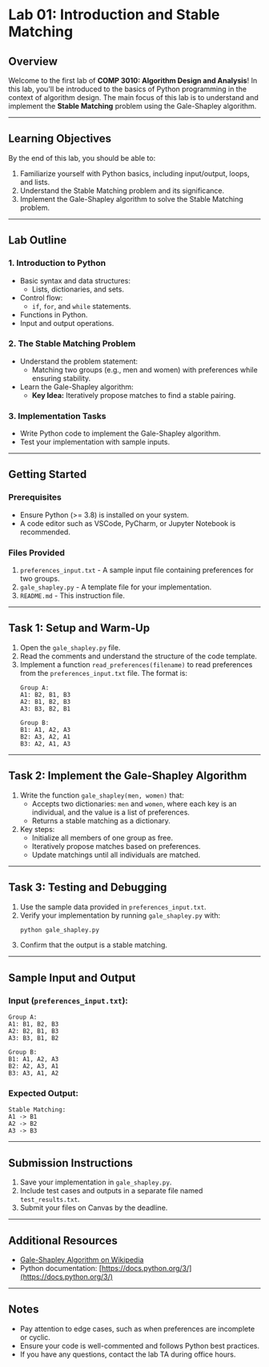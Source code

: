 # Lab 01: Introduction and Stable Matching

## Overview
Welcome to the first lab of **COMP 3010: Algorithm Design and Analysis**! In this lab, you'll be introduced to the basics of Python programming in the context of algorithm design. The main focus of this lab is to understand and implement the **Stable Matching** problem using the Gale-Shapley algorithm.

---

## Learning Objectives
By the end of this lab, you should be able to:
1. Familiarize yourself with Python basics, including input/output, loops, and lists.
2. Understand the Stable Matching problem and its significance.
3. Implement the Gale-Shapley algorithm to solve the Stable Matching problem.

---

## Lab Outline
### 1. **Introduction to Python**
   - Basic syntax and data structures:
     - Lists, dictionaries, and sets.
   - Control flow:
     - `if`, `for`, and `while` statements.
   - Functions in Python.
   - Input and output operations.

### 2. **The Stable Matching Problem**
   - Understand the problem statement:
     - Matching two groups (e.g., men and women) with preferences while ensuring stability.
   - Learn the Gale-Shapley algorithm:
     - **Key Idea:** Iteratively propose matches to find a stable pairing.

### 3. **Implementation Tasks**
   - Write Python code to implement the Gale-Shapley algorithm.
   - Test your implementation with sample inputs.

---

## Getting Started

### Prerequisites
- Ensure Python (>= 3.8) is installed on your system.
- A code editor such as VSCode, PyCharm, or Jupyter Notebook is recommended.

### Files Provided
1. `preferences_input.txt` - A sample input file containing preferences for two groups.
2. `gale_shapley.py` - A template file for your implementation.
3. `README.md` - This instruction file.

---

## Task 1: Setup and Warm-Up
1. Open the `gale_shapley.py` file.
2. Read the comments and understand the structure of the code template.
3. Implement a function `read_preferences(filename)` to read preferences from the `preferences_input.txt` file. The format is:
   ```
   Group A:
   A1: B2, B1, B3
   A2: B1, B2, B3
   A3: B3, B2, B1

   Group B:
   B1: A1, A2, A3
   B2: A3, A2, A1
   B3: A2, A1, A3
   ```

---

## Task 2: Implement the Gale-Shapley Algorithm
1. Write the function `gale_shapley(men, women)` that:
   - Accepts two dictionaries: `men` and `women`, where each key is an individual, and the value is a list of preferences.
   - Returns a stable matching as a dictionary.
2. Key steps:
   - Initialize all members of one group as free.
   - Iteratively propose matches based on preferences.
   - Update matchings until all individuals are matched.

---

## Task 3: Testing and Debugging
1. Use the sample data provided in `preferences_input.txt`.
2. Verify your implementation by running `gale_shapley.py` with:
   ```bash
   python gale_shapley.py
   ```
3. Confirm that the output is a stable matching.

---

## Sample Input and Output

### Input (`preferences_input.txt`):
```
Group A:
A1: B1, B2, B3
A2: B2, B1, B3
A3: B3, B1, B2

Group B:
B1: A1, A2, A3
B2: A2, A3, A1
B3: A3, A1, A2
```

### Expected Output:
```
Stable Matching:
A1 -> B1
A2 -> B2
A3 -> B3
```

---

## Submission Instructions
1. Save your implementation in `gale_shapley.py`.
2. Include test cases and outputs in a separate file named `test_results.txt`.
3. Submit your files on Canvas by the deadline.

---

## Additional Resources
- [Gale-Shapley Algorithm on Wikipedia](https://en.wikipedia.org/wiki/Stable_marriage_problem)
- Python documentation: [https://docs.python.org/3/](https://docs.python.org/3/)

---

## Notes
- Pay attention to edge cases, such as when preferences are incomplete or cyclic.
- Ensure your code is well-commented and follows Python best practices.
- If you have any questions, contact the lab TA during office hours.